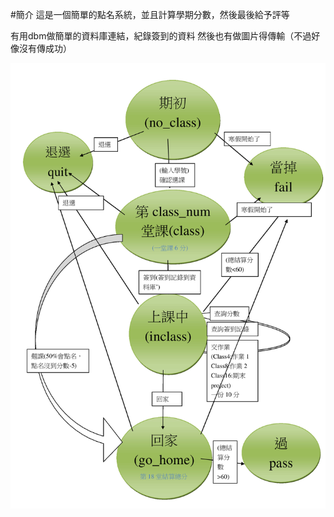 #簡介
這是一個簡單的點名系統，並且計算學期分數，然後最後給予評等

有用dbm做簡單的資料庫連結，紀錄簽到的資料
然後也有做圖片得傳輸（不過好像沒有傳成功）

![alt text](https://github.com/alan8656123/computer_theory_project/blob/master/FSM.jpg)
